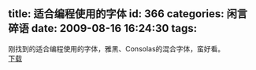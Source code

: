 title: 适合编程使用的字体
id: 366
categories: 闲言碎语
date: 2009-08-16 16:24:30
tags:
---

刚找到的适合编程使用的字体，雅黑、Consolas的混合字体，蛮好看。
</br>[下载](http://cid-099fd6acbff5c9ab.skydrive.live.com/embedrowdetail.aspx/software/YaHei.Consolas.1.11b.zip)
